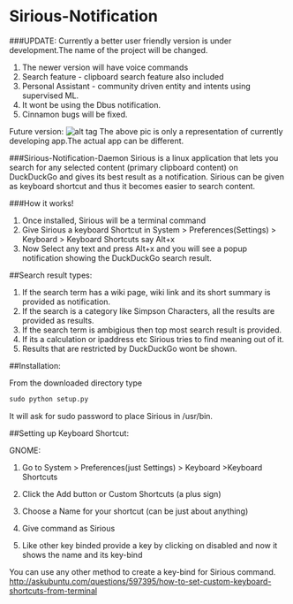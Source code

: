 # Sirious-Notification
###UPDATE:
Currently a better user friendly version is under development.The name of the project will be changed.
  1. The newer version will have voice commands
  2. Search feature - clipboard search feature also included
  3. Personal Assistant - community driven entity and intents using supervised ML.  
  4. It wont be using the Dbus notification.
  5. Cinnamon bugs will be fixed.

Future version: 
![alt tag](https://docs.google.com/uc?authuser=0&id=0B_MVpqqghjpia0t4WGJaOWxrUnM&export=download)
The above pic is only a representation of currently developing app.The actual app can be different.

###Sirious-Notification-Daemon
Sirious is a linux application that lets you search for any selected content (primary clipboard content) on DuckDuckGo and gives its best result as a notification.
Sirious can be given as keyboard shortcut and thus it becomes easier to search content.


###How it works! 
1. Once installed, Sirious will be a terminal command
2. Give Sirious a keyboard Shortcut in System > Preferences(Settings) > Keyboard > Keyboard Shortcuts say Alt+x
3. Now Select any text and press Alt+x and you will see a popup notification showing the DuckDuckGo search result.

##Search result types:
  1. If the search term has a wiki page, wiki link and its short summary is provided as notification.
  2. If the search is a category like Simpson Characters, all the results are provided as results.
  3. If the search term is ambigious then top most search result is provided.
  4. If its a calculation or ipaddress etc Sirious tries to find meaning out of it.
  5. Results that are restricted by DuckDuckGo wont be shown.

##Installation:

From the downloaded directory type

```python
sudo python setup.py 
```

It will ask for sudo password to place Sirious in /usr/bin.

##Setting up Keyboard Shortcut:

GNOME:

1. Go to System > Preferences(just Settings) > Keyboard >Keyboard Shortcuts

2. Click the Add button or Custom Shortcuts (a plus sign)

3. Choose a Name for your shortcut (can be just about anything)

4. Give command as Sirious 

5. Like other key binded provide a key by clicking on disabled and now it shows the name and its key-bind

You can use any other method to create a key-bind for Sirious command.
http://askubuntu.com/questions/597395/how-to-set-custom-keyboard-shortcuts-from-terminal


